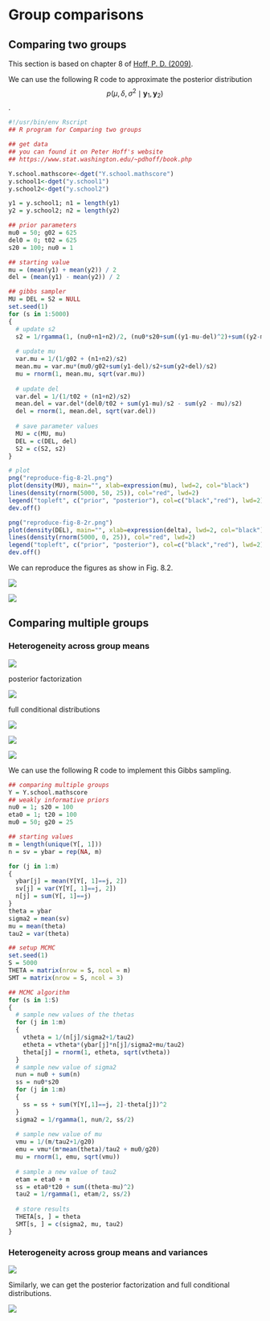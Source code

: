 # Group comparisons

## Comparing two groups

This section is based on chapter 8 of [Hoff, P. D. (2009)](https://github.com/szcf-weiya/MonteCarlo/blob/master/References/A_First_Course_in_Bayesian_Statistical_Methods.pdf).

We can use the following R code to approximate the posterior distribution $$p(\mu, \delta, \sigma^2\mid \mathbf y_1,\mathbf y_2)$$.

```r
#!/usr/bin/env Rscript
## R program for Comparing two groups

## get data
## you can found it on Peter Hoff's website
## https://www.stat.washington.edu/~pdhoff/book.php

Y.school.mathscore<-dget("Y.school.mathscore")
y.school1<-dget("y.school1")
y.school2<-dget("y.school2")

y1 = y.school1; n1 = length(y1)
y2 = y.school2; n2 = length(y2)

## prior parameters
mu0 = 50; g02 = 625
del0 = 0; t02 = 625
s20 = 100; nu0 = 1

## starting value
mu = (mean(y1) + mean(y2)) / 2
del = (mean(y1) - mean(y2)) / 2

## gibbs sampler
MU = DEL = S2 = NULL
set.seed(1)
for (s in 1:5000)
{
  # update s2
  s2 = 1/rgamma(1, (nu0+n1+n2)/2, (nu0*s20+sum((y1-mu-del)^2)+sum((y2-mu+del)^2))/2)
  
  # update mu
  var.mu = 1/(1/g02 + (n1+n2)/s2)
  mean.mu = var.mu*(mu0/g02+sum(y1-del)/s2+sum(y2+del)/s2)
  mu = rnorm(1, mean.mu, sqrt(var.mu))
  
  # update del
  var.del = 1/(1/t02 + (n1+n2)/s2)
  mean.del = var.del*(del0/t02 + sum(y1-mu)/s2 - sum(y2 - mu)/s2)
  del = rnorm(1, mean.del, sqrt(var.del))
  
  # save parameter values
  MU = c(MU, mu)
  DEL = c(DEL, del)
  S2 = c(S2, s2)
}

# plot
png("reproduce-fig-8-2l.png")
plot(density(MU), main="", xlab=expression(mu), lwd=2, col="black")
lines(density(rnorm(5000, 50, 25)), col="red", lwd=2)
legend("topleft", c("prior", "posterior"), col=c("black","red"), lwd=2)
dev.off()

png("reproduce-fig-8-2r.png")
plot(density(DEL), main="", xlab=expression(delta), lwd=2, col="black")
lines(density(rnorm(5000, 0, 25)), col="red", lwd=2)
legend("topleft", c("prior", "posterior"), col=c("black","red"), lwd=2)
dev.off()
```

We can reproduce the figures as show in Fig. 8.2.

![](reproduce-fig-8-2l.png)

![](reproduce-fig-8-2r.png)

## Comparing multiple groups

### Heterogeneity across group means

![](fig-8-3.png)

posterior factorization

![](multi-group-factor.png)

full conditional distributions

![](multi-group-con-1.png)

![](multi-group-con-2.png)

![](multi-group-con-3.png)

We can use the following R code to implement this Gibbs sampling.

```r
## comparing multiple groups
Y = Y.school.mathscore
## weakly informative priors
nu0 = 1; s20 = 100
eta0 = 1; t20 = 100
mu0 = 50; g20 = 25

## starting values
m = length(unique(Y[, 1]))
n = sv = ybar = rep(NA, m)

for (j in 1:m)
{
  ybar[j] = mean(Y[Y[, 1]==j, 2])
  sv[j] = var(Y[Y[, 1]==j, 2])
  n[j] = sum(Y[, 1]==j)
}
theta = ybar
sigma2 = mean(sv)
mu = mean(theta)
tau2 = var(theta)

## setup MCMC
set.seed(1)
S = 5000
THETA = matrix(nrow = S, ncol = m)
SMT = matrix(nrow = S, ncol = 3)

## MCMC algorithm
for (s in 1:S)
{
  # sample new values of the thetas
  for (j in 1:m)
  {
    vtheta = 1/(n[j]/sigma2+1/tau2)
    etheta = vtheta*(ybar[j]*n[j]/sigma2+mu/tau2)
    theta[j] = rnorm(1, etheta, sqrt(vtheta))
  }
  # sample new value of sigma2
  nun = nu0 + sum(n)
  ss = nu0*s20
  for (j in 1:m)
  {
    ss = ss + sum(Y[Y[,1]==j, 2]-theta[j])^2
  }
  sigma2 = 1/rgamma(1, nun/2, ss/2)
  
  # sample new value of mu
  vmu = 1/(m/tau2+1/g20)
  emu = vmu*(m*mean(theta)/tau2 + mu0/g20)
  mu = rnorm(1, emu, sqrt(vmu))
  
  # sample a new value of tau2
  etam = eta0 + m
  ss = eta0*t20 + sum((theta-mu)^2)
  tau2 = 1/rgamma(1, etam/2, ss/2)
  
  # store results
  THETA[s, ] = theta
  SMT[s, ] = c(sigma2, mu, tau2)
}
```

### Heterogeneity across group means and variances

![](fig-8-10.png)

Similarly, we can get the posterior factorization and full conditional distributions.

![](multi-group-case-2.jpg)

